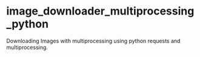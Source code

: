 # image_downloader_multiprocessing_python
Downloading Images with multiprocessing using python requests and multiprocessing.
